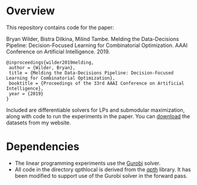 # Overview
This repository contains code for the paper:

Bryan Wilder, Bistra Dilkina, Milind Tambe. Melding the Data-Decisions Pipeline: Decision-Focused Learning for Combinatorial Optimization. AAAI Conference on Artificial Intelligence. 2019.
```
@inproceedings{wilder2019melding,
 author = {Wilder, Bryan},
 title = {Melding the Data-Decisions Pipeline: Decision-Focused Learning for Combinatorial Optimization},
 booktitle = {Proceedings of the 33rd AAAI Conference on Artificial Intelligence},
 year = {2019}
}
```

Included are differentiable solvers for LPs and submodular maximization, along with code to run the experiments in the paper. You can [download](http://teamcore.usc.edu/people/bryanwilder/files/data_decisions_benchmarks.zip) the datasets from my website.

# Dependencies
* The linear programming experiments use the [Gurobi](http://www.gurobi.com/) solver.
* All code in the directory qpthlocal is derived from the [qpth](https://github.com/locuslab/qpth) library. It has been modified to support use of the Gurobi solver in the forward pass.
